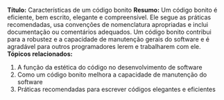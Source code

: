 **Título:** Características de um código bonito
**Resumo:**
Um código bonito é eficiente, bem escrito, elegante e compreensível. Ele segue as práticas recomendadas, usa convenções de nomenclatura apropriadas e inclui documentação ou comentários adequados. Um código bonito contribui para a robustez e a capacidade de manutenção gerais do software e é agradável para outros programadores lerem e trabalharem com ele.
**Tópicos relacionados:**
1. A função da estética do código no desenvolvimento de software
2. Como um código bonito melhora a capacidade de manutenção do software
3. Práticas recomendadas para escrever códigos elegantes e eficientes

